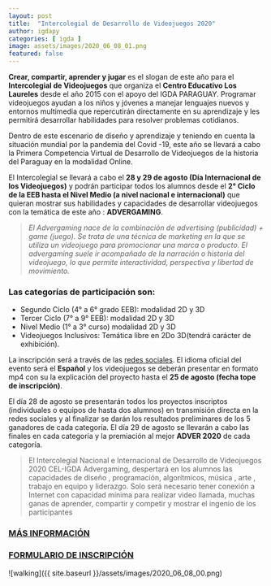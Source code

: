 ```yaml
---
layout: post
title:  "Intercolegial de Desarrollo de Videojuegos 2020"
author: igdapy
categories: [ igda ]
image: assets/images/2020_06_08_01.png
featured: false
---
```

**Crear, compartir, aprender y jugar** es el slogan de este año para el **Intercolegial de Videojuegos** que organiza el **Centro Educativo Los Laureles** desde el año 2015 con el apoyo del IGDA PARAGUAY. Programar videojuegos ayudan a los niños y jóvenes a manejar lenguajes nuevos y entornos multimedia que repercutirán directamente en su aprendizaje y les permitirá desarrollar habilidades para resolver problemas cotidianos.

Dentro de este escenario de diseño y aprendizaje y teniendo en cuenta la situación mundial por la pandemia del Covid -19, este año se llevará a cabo la Primera Competencia Virtual de Desarrollo de Videojuegos de la historia del Paraguay en la modalidad Online.

El Intercolegial se llevará a cabo el **28 y 29 de agosto (Día Internacional de los Videojuegos)** y podrán participar todos los alumnos desde el **2° Ciclo de la EEB hasta el Nivel Medio (a nivel nacional e internacional)** que quieran mostrar sus habilidades y capacidades de desarrollar videojuegos con la temática de este año : **ADVERGAMING**.

>_El Advergaming nace de la combinación de advertising (publicidad) + game (juego). Se trata de una técnica de marketing en la que se utiliza un videojuego para promocionar una marca o producto. El advergaming suele ir acompañado de la narración o historia del videojuego, lo que permite interactividad, perspectiva y libertad de movimiento._

### Las categorías de participación son:

- Segundo Ciclo (4° a 6° grado EEB): modalidad 2D y 3D
- Tercer Ciclo (7° a 9° EEB): modalidad 2D y 3D
- Nivel Medio (1° a 3° curso) modalidad 2D y 3D
- Videojuegos Inclusivos: Temática libre en 2Do 3D(tendrá carácter de exhibición).

La inscripción será a través de las [redes sociales][facebook]. El idioma oficial del evento será el **Español** y los videojuegos se deberán presentar en formato mp4 con su la explicación del proyecto hasta el **25 de agosto (fecha tope de inscripción)**.

El día 28 de agosto se presentarán todos los proyectos inscriptos (individuales o equipos de hasta dos alumnos) en transmisión directa en la redes sociales y al finalizar se darán los resultados preliminares de los 5 ganadores de cada categoría. El día 29 de agosto se llevarán a cabo las finales en cada categoría y la premiación al mejor **ADVER 2020** de cada categoría.

>El Intercolegial Nacional e Internacional de Desarrollo de Videojuegos 2020 CEL-IGDA Advergaming, despertará en los alumnos las capacidades de diseño , programación, algorítmicos, música , arte , trabajo en equipo y liderazgo. Solo será necesario tener conexión a Internet con capacidad mínima para realizar video llamada, muchas ganas de aprender, compartir y competir y mostrar el ingenio de los participantes

### [MÁS INFORMACIÓN][facebook]

### [FORMULARIO DE INSCRIPCIÓN][inscripcion]

![walking]({{ site.baseurl }}/assets/images/2020_06_08_00.png)

[facebook]:https://www.facebook.com/intercolegialdevideojuegos/
[inscripcion]:https://bit.ly/36Yg2T0